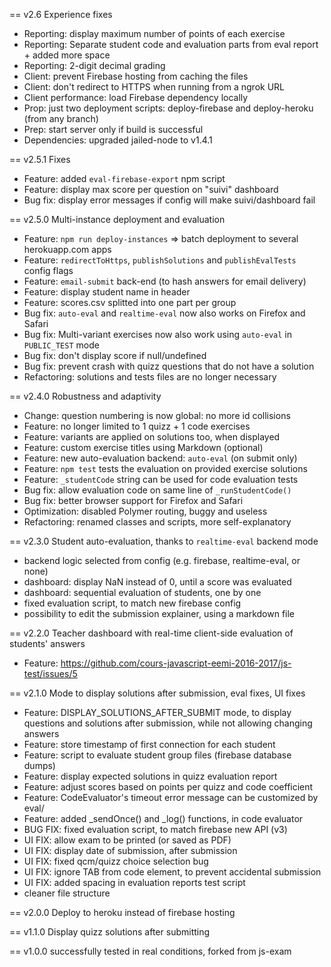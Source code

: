 == v2.6 Experience fixes
 * Reporting: display maximum number of points of each exercise
 * Reporting: Separate student code and evaluation parts from eval report + added more space
 * Reporting: 2-digit decimal grading
 * Client: prevent Firebase hosting from caching the files
 * Client: don't redirect to HTTPS when running from a ngrok URL
 * Client performance: load Firebase dependency locally
 * Prop: just two deployment scripts: deploy-firebase and deploy-heroku (from any branch)
 * Prep: start server only if build is successful
 * Dependencies: upgraded jailed-node to v1.4.1

== v2.5.1 Fixes
 * Feature: added `eval-firebase-export` npm script
 * Feature: display max score per question on "suivi" dashboard
 * Bug fix: display error messages if config will make suivi/dashboard fail

== v2.5.0 Multi-instance deployment and evaluation
 * Feature: `npm run deploy-instances` => batch deployment to several herokuapp.com apps
 * Feature: `redirectToHttps`, `publishSolutions` and `publishEvalTests` config flags
 * Feature: `email-submit` back-end (to hash answers for email delivery)
 * Feature: display student name in header
 * Feature: scores.csv splitted into one part per group
 * Bug fix: `auto-eval` and `realtime-eval` now also works on Firefox and Safari
 * Bug fix: Multi-variant exercises now also work using `auto-eval` in `PUBLIC_TEST` mode
 * Bug fix: don't display score if null/undefined
 * Bug fix: prevent crash with quizz questions that do not have a solution
 * Refactoring: solutions and tests files are no longer necessary

== v2.4.0 Robustness and adaptivity
 * Change: question numbering is now global: no more id collisions
 * Feature: no longer limited to 1 quizz + 1 code exercises
 * Feature: variants are applied on solutions too, when displayed
 * Feature: custom exercise titles using Markdown (optional)
 * Feature: new auto-evaluation backend: `auto-eval` (on submit only)
 * Feature: `npm test` tests the evaluation on provided exercise solutions
 * Feature: `_studentCode` string can be used for code evaluation tests
 * Bug fix: allow evaluation code on same line of `_runStudentCode()`
 * Bug fix: better browser support for Firefox and Safari
 * Optimization: disabled Polymer routing, buggy and useless
 * Refactoring: renamed classes and scripts, more self-explanatory

== v2.3.0 Student auto-evaluation, thanks to `realtime-eval` backend mode
 * backend logic selected from config (e.g. firebase, realtime-eval, or none)
 * dashboard: display NaN instead of 0, until a score was evaluated
 * dashboard: sequential evaluation of students, one by one
 * fixed evaluation script, to match new firebase config
 * possibility to edit the submission explainer, using a markdown file

== v2.2.0 Teacher dashboard with real-time client-side evaluation of students' answers
 * Feature: https://github.com/cours-javascript-eemi-2016-2017/js-test/issues/5

== v2.1.0 Mode to display solutions after submission, eval fixes, UI fixes
 * Feature: DISPLAY_SOLUTIONS_AFTER_SUBMIT mode, to display questions and solutions after submission, while not allowing changing answers
 * Feature: store timestamp of first connection for each student
 * Feature: script to evaluate student group files (firebase database dumps)
 * Feature: display expected solutions in quizz evaluation report
 * Feature: adjust scores based on points per quizz and code coefficient
 * Feature: CodeEvaluator's timeout error message can be customized by eval/
 * Feature: added _sendOnce() and _log() functions, in code evaluator
 * BUG FIX: fixed evaluation script, to match firebase new API (v3)
 * UI FIX: allow exam to be printed (or saved as PDF)
 * UI FIX: display date of submission, after submission
 * UI FIX: fixed qcm/quizz choice selection bug
 * UI FIX: ignore TAB from code element, to prevent accidental submission
 * UI FIX: added spacing in evaluation reports
test script
 * cleaner file structure

== v2.0.0 Deploy to heroku instead of firebase hosting

== v1.1.0 Display quizz solutions after submitting

== v1.0.0 successfully tested in real conditions, forked from js-exam

